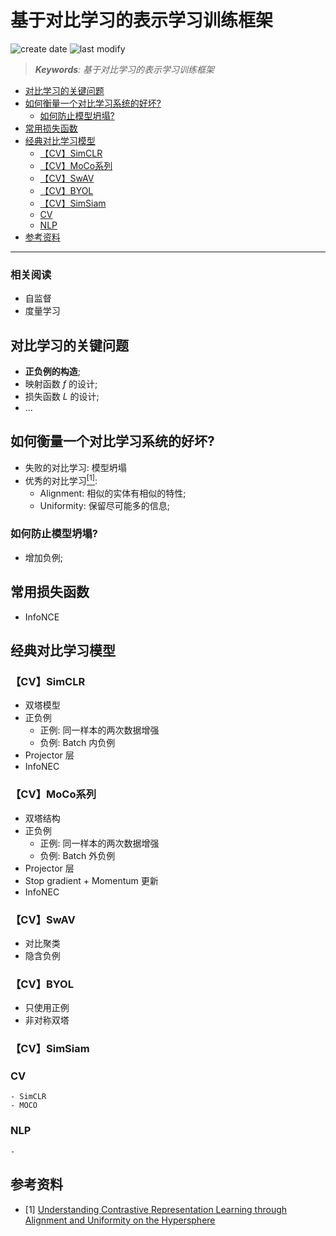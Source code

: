 基于对比学习的表示学习训练框架
===
<!--START_SECTION:badge-->
![create date](https://img.shields.io/static/v1?label=create%20date&message=2022-05-xx&label_color=gray&color=lightsteelblue&style=flat-square)
![last modify](https://img.shields.io/static/v1?label=last%20modify&message=2025-09-19%2004%3A11%3A35&label_color=gray&color=thistle&style=flat-square)
<!--END_SECTION:badge-->
<!--info
top: false
draft: true
hidden: true
tags: [dl_embed]
-->

> ***Keywords**: 基于对比学习的表示学习训练框架*

<!--START_SECTION:toc-->
- [对比学习的关键问题](#对比学习的关键问题)
- [如何衡量一个对比学习系统的好坏? ](#如何衡量一个对比学习系统的好坏)
    - [如何防止模型坍塌? ](#如何防止模型坍塌)
- [常用损失函数](#常用损失函数)
- [经典对比学习模型](#经典对比学习模型)
    - [【CV】SimCLR](#cvsimclr)
    - [【CV】MoCo系列](#cvmoco系列)
    - [【CV】SwAV](#cvswav)
    - [【CV】BYOL](#cvbyol)
    - [【CV】SimSiam](#cvsimsiam)
    - [CV](#cv)
    - [NLP](#nlp)
- [参考资料](#参考资料)
<!--END_SECTION:toc-->

---

### 相关阅读
- 自监督
- 度量学习


## 对比学习的关键问题
- **正负例的构造**;
- 映射函数 $f$ 的设计;
- 损失函数 $L$ 的设计;
- ...


## 如何衡量一个对比学习系统的好坏?
- 失败的对比学习: 模型坍塌
- 优秀的对比学习[$^{[1]}$](#ref1):
    - Alignment: 相似的实体有相似的特性;
    - Uniformity: 保留尽可能多的信息;

### 如何防止模型坍塌?
- 增加负例;


## 常用损失函数
- InfoNCE


## 经典对比学习模型

### 【CV】SimCLR
<!-- 模型结构 (待补充) -->

- 双塔模型
- 正负例
    - 正例: 同一样本的两次数据增强
    - 负例: Batch 内负例
- Projector 层
- InfoNEC

### 【CV】MoCo系列
- 双塔结构
- 正负例
    - 正例: 同一样本的两次数据增强
    - 负例: Batch 外负例
- Projector 层
- Stop gradient + Momentum 更新
- InfoNEC

### 【CV】SwAV
- 对比聚类
- 隐含负例

### 【CV】BYOL
- 只使用正例
- 非对称双塔

### 【CV】SimSiam


### CV
    - SimCLR
    - MOCO
### NLP
    -

## 参考资料
- <a name="ref1"> $[1]$ </a> [Understanding Contrastive Representation Learning through Alignment and Uniformity on the Hypersphere](https://arxiv.org/abs/2005.10242)